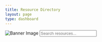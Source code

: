 ```yaml
---
title: Resource Directory
layout: page
type: dashboard
---
```

<style>
    hr.has-background-black {
        display: none;
    }

    h1.title {
        display: none;
    }
</style>
<link rel="stylesheet" href="styles.css">
<body>

<div class="banner">
    <img src="https://cdn.scyted.tv/website-assets/resource-portal/banner.jpg" alt="Banner Image" class="banner-image">
    <input type="text" class="search-bar" placeholder="Search resources...">
  </div>
  <div class="grid" id="resource-grid">
    <!-- Resources will be dynamically added here -->
  </div>

  <script src="script.js"></script>

<script src="https://api.scyted.tv/wave-development/dashboard/page-loading-script.js"></script>
<script src="index-script.js"></script>
<script async src="https://www.googletagmanager.com/gtag/js?id=G-LF3ZTHGQHE"></script>

</body>